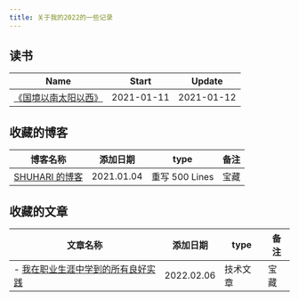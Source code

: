 ```yaml
---
title: 关于我的2022的一些记录
---
```


## 读书

<!--START_读书-->
| Name | Start | Update | 
 | ---- | ---- | ---- | 
| [《国境以南太阳以西》](https://github.com/yihong0618/2021/issues/3#issuecomment-757978780) | 2021-01-11 | 2021-01-12 | 

<!--END_读书-->


## 收藏的博客
| 博客名称 | 添加日期 | type | 备注 |
| ------- | ------- | ---- | ---- |
| [SHUHARI 的博客](https://shuhari.dev/blog/) | 2021.01.04 | 重写 500 Lines | 宝藏 |


## 收藏的文章
| 文章名称 | 添加日期 | type | 备注 |
| ------- | ------- | ---- | ---- |
| - [我在职业生涯中学到的所有良好实践](https://rchaves.app/good-practices/) | 2022.02.06 | 技术文章 | 宝藏 |

